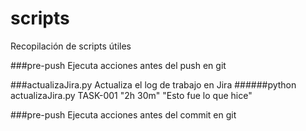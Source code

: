 # scripts
Recopilación de scripts útiles

###pre-push
Ejecuta acciones antes del push en git

###actualizaJira.py
Actualiza el log de trabajo en Jira
######python actualizaJira.py TASK-001 "2h 30m" "Esto fue lo que hice"

###pre-push
Ejecuta acciones antes del commit en git
